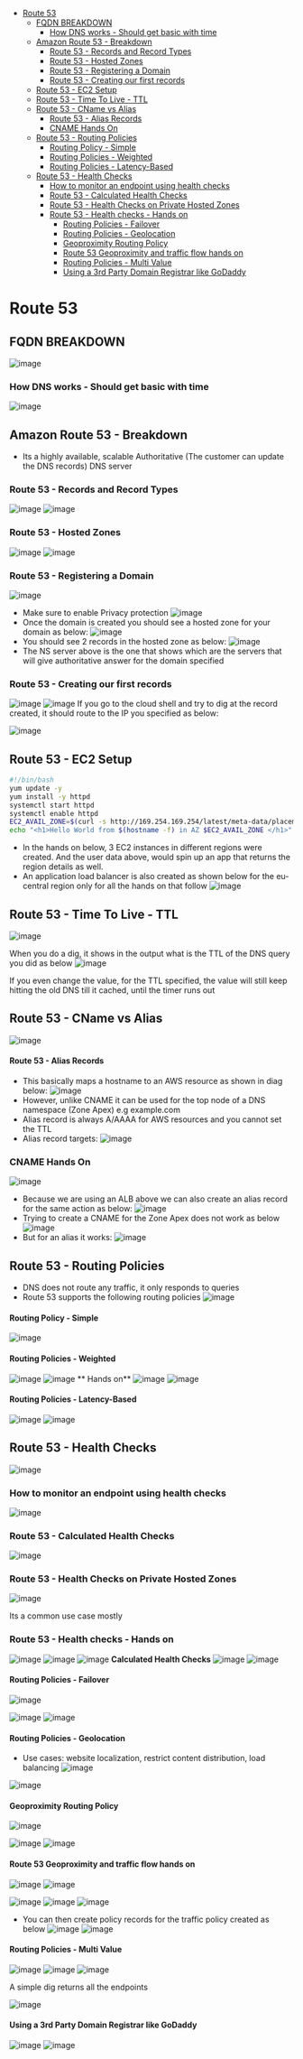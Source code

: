- [Route 53](#route-53)
  - [FQDN BREAKDOWN](#fqdn-breakdown)
    - [How DNS works - Should get basic with time](#how-dns-works---should-get-basic-with-time)
  - [Amazon Route 53 - Breakdown](#amazon-route-53---breakdown)
    - [Route 53 - Records and Record Types](#route-53---records-and-record-types)
    - [Route 53  - Hosted Zones](#route-53----hosted-zones)
    - [Route 53 - Registering a Domain](#route-53---registering-a-domain)
    - [Route 53 - Creating our first records](#route-53---creating-our-first-records)
  - [Route 53 - EC2 Setup](#route-53---ec2-setup)
  - [Route 53 - Time To Live - TTL](#route-53---time-to-live---ttl)
  - [Route 53 - CName vs Alias](#route-53---cname-vs-alias)
      - [Route 53 - Alias Records](#route-53---alias-records)
    - [CNAME Hands On](#cname-hands-on)
  - [Route 53 - Routing Policies](#route-53---routing-policies)
      - [Routing Policy - Simple](#routing-policy---simple)
      - [Routing Policies - Weighted](#routing-policies---weighted)
      - [Routing Policies - Latency-Based](#routing-policies---latency-based)
  - [Route 53 - Health Checks](#route-53---health-checks)
    - [How to monitor an endpoint using health checks](#how-to-monitor-an-endpoint-using-health-checks)
    - [Route 53 - Calculated Health Checks](#route-53---calculated-health-checks)
    - [Route 53 - Health Checks on Private Hosted Zones](#route-53---health-checks-on-private-hosted-zones)
    - [Route 53 - Health checks - Hands on](#route-53---health-checks---hands-on)
      - [Routing Policies - Failover](#routing-policies---failover)
      - [Routing Policies - Geolocation](#routing-policies---geolocation)
      - [Geoproximity Routing Policy](#geoproximity-routing-policy)
      - [Route 53 Geoproximity and traffic flow hands on](#route-53-geoproximity-and-traffic-flow-hands-on)
      - [Routing Policies - Multi Value](#routing-policies---multi-value)
      - [Using a 3rd Party Domain Registrar like GoDaddy](#using-a-3rd-party-domain-registrar-like-godaddy)


# Route 53
## FQDN BREAKDOWN
![image](https://user-images.githubusercontent.com/43883264/164948033-549220cc-a1ae-4174-9308-cc7e4a779c05.png)
### How DNS works - Should get basic with time
![image](https://user-images.githubusercontent.com/43883264/164948323-9669f777-d01f-471a-959d-806e0886669a.png)

## Amazon Route 53 - Breakdown
- Its a highly available, scalable Authoritative (The customer can update the DNS records) DNS server

### Route 53 - Records and Record Types
![image](https://user-images.githubusercontent.com/43883264/164948416-09e36b1a-144f-45f9-a847-038834870b79.png)
![image](https://user-images.githubusercontent.com/43883264/164948443-c7d257be-b1e0-41ff-9c22-d5dab1031800.png)

### Route 53  - Hosted Zones
![image](https://user-images.githubusercontent.com/43883264/164948486-b9b40402-7e99-4dde-befd-2799fdcb0880.png)
![image](https://user-images.githubusercontent.com/43883264/164948511-445e1176-6e8d-404e-8c7e-d1b81ff8e24d.png)

### Route 53 - Registering a Domain

![image](https://user-images.githubusercontent.com/43883264/164948565-b5f186ca-fa10-4bd6-8b6e-2be926f25230.png)
- Make sure to enable Privacy protection
![image](https://user-images.githubusercontent.com/43883264/164948577-e70ea7e0-6feb-4d2c-b969-0360e04ea2cf.png)
- Once the domain is created you should see a hosted zone for your domain as below:
![image](https://user-images.githubusercontent.com/43883264/164948615-004fe203-0da6-43a5-b318-ab66d62cb0c2.png)
- You should see 2 records in the hosted zone as below:
![image](https://user-images.githubusercontent.com/43883264/164948632-109c9743-556d-429b-a9f4-d41ebd0eada1.png)
- The NS server above is the one that shows which are the servers that will give authoritative answer for the domain specified


### Route 53 - Creating our first records
![image](https://user-images.githubusercontent.com/43883264/164999673-25dca4d9-2c4c-40bf-ad6c-021cbbabb8e9.png)
![image](https://user-images.githubusercontent.com/43883264/164999717-263ee2a3-33ca-4ba0-bdd2-97b69e9d1c04.png)
If you go to the cloud shell and try to dig at the record created, it should route to the IP you specified as below:

![image](https://user-images.githubusercontent.com/43883264/164999840-9a418931-d275-49be-be4e-c011ed8daad0.png)


## Route 53 - EC2 Setup
```bash
#!/bin/bash
yum update -y
yum install -y httpd
systemctl start httpd
systemctl enable httpd
EC2_AVAIL_ZONE=$(curl -s http://169.254.169.254/latest/meta-data/placement/availability-zone)
echo "<h1>Hello World from $(hostname -f) in AZ $EC2_AVAIL_ZONE </h1>" > /var/www/html/index.html
```
- In the hands on below, 3 EC2 instances in different regions were created. And the user data above, would spin up an app that returns the region details as well.
- An application load balancer is also created as shown below for the eu-central region only for all the hands on that follow
![image](https://user-images.githubusercontent.com/43883264/165000638-6ecc1426-ced8-4b2f-8311-918f49b73867.png)

## Route 53 - Time To Live - TTL
![image](https://user-images.githubusercontent.com/43883264/165000467-f69fe876-19ea-4457-add8-287c171bd88c.png)

When you do a dig, it shows in the output what is the TTL of the DNS query you did as below
![image](https://user-images.githubusercontent.com/43883264/165000546-bb589672-a463-4fd1-8be0-62ec5cb9ad1c.png)

If you even change the value, for the TTL specified, the value will still keep hitting the old DNS till it cached, until the timer runs out

## Route 53 - CName vs Alias
![image](https://user-images.githubusercontent.com/43883264/165001467-1e5c47c9-439d-4ec8-9771-ffe6aab27eb7.png)

#### Route 53 - Alias Records
- This basically maps a hostname to an AWS resource as shown in diag below:
![image](https://user-images.githubusercontent.com/43883264/165002025-b8a96dfc-a09f-4b46-882c-638a641ebc4d.png)
- However, unlike CNAME it can be used for the top node of a DNS namespace (Zone Apex) e.g example.com
- Alias record is always A/AAAA for AWS resources and you cannot set the TTL
- Alias record targets:
![image](https://user-images.githubusercontent.com/43883264/165002403-901d4d1a-22e5-4a8a-833a-262112988d4a.png)
### CNAME Hands On
![image](https://user-images.githubusercontent.com/43883264/165002430-17edb029-3b4b-4bf8-a7b6-c59469b840c3.png)
- Because we are using an ALB above we can also create an alias record for the same action as below:
![image](https://user-images.githubusercontent.com/43883264/165002517-8833bd28-5943-42fb-9fa7-789da9cb789b.png)
- Trying to create a CNAME for the Zone Apex does not work as below
![image](https://user-images.githubusercontent.com/43883264/165002590-6741d44f-8123-45ef-b2d4-51ad60548c5c.png)
- But for an alias it works:
![image](https://user-images.githubusercontent.com/43883264/165002611-0adc5500-8418-4224-9b83-7a24a88da0fe.png)


## Route 53 - Routing Policies
- DNS does not route any traffic, it only responds to queries
- Route 53 supports the following routing policies
![image](https://user-images.githubusercontent.com/43883264/165200241-4f53541d-68c8-431d-a80a-b39a66be0f5e.png)

#### Routing Policy - Simple
![image](https://user-images.githubusercontent.com/43883264/165200461-d546f49e-5b2f-4a9c-a1d6-b9355fa2dc89.png)

#### Routing Policies - Weighted
![image](https://user-images.githubusercontent.com/43883264/165200954-9cf4e44a-7a89-4639-a41a-19311c361351.png)
![image](https://user-images.githubusercontent.com/43883264/165200979-55bd4a49-052c-4a42-bb8e-d24c943ffcbc.png)
** Hands on**
![image](https://user-images.githubusercontent.com/43883264/165201098-2ba1fba2-a831-4753-b21e-fec130c83494.png)
![image](https://user-images.githubusercontent.com/43883264/165201167-e5da5ec8-280e-4077-b57a-8379679db35e.png)

#### Routing Policies - Latency-Based
![image](https://user-images.githubusercontent.com/43883264/165202996-c75fec76-79c9-435c-b988-391932b0e439.png)
![image](https://user-images.githubusercontent.com/43883264/165203116-93fe3ab4-fb93-4737-bd6b-2d8ecfa92637.png)

## Route 53 - Health Checks

![image](https://user-images.githubusercontent.com/43883264/165212453-47922539-611a-4644-8456-c7b9da4213f5.png)

### How to monitor an endpoint using health checks
![image](https://user-images.githubusercontent.com/43883264/165212782-8b1df687-a2c3-46ad-8766-81d129f55484.png)
### Route 53 - Calculated Health Checks
![image](https://user-images.githubusercontent.com/43883264/165213123-7e938df6-498c-40f3-91c4-96d3a203d0dc.png)

### Route 53 - Health Checks on Private Hosted Zones
![image](https://user-images.githubusercontent.com/43883264/165213320-6c77bd58-72f9-4a28-8397-8e9132792429.png)

Its a common use case mostly

### Route 53 - Health checks - Hands on
![image](https://user-images.githubusercontent.com/43883264/165460153-5ced866a-4ef6-461d-8b9a-8e69f8d3c61c.png)
![image](https://user-images.githubusercontent.com/43883264/165460375-8a55c749-dc2b-403c-8a5c-e59acdc75fc0.png)
![image](https://user-images.githubusercontent.com/43883264/165460674-f8ca1624-bce5-4067-8cf0-0d4df9d67253.png)
**Calculated Health Checks**
![image](https://user-images.githubusercontent.com/43883264/165460993-baec2972-1ad6-45dc-8a02-739390d7e5f5.png)
![image](https://user-images.githubusercontent.com/43883264/165461151-fe656fd0-e36e-4c59-bd0f-5209897acc4d.png)

#### Routing Policies - Failover
![image](https://user-images.githubusercontent.com/43883264/165461688-d12daebd-9c49-4910-a75e-f233025112ed.png)

![image](https://user-images.githubusercontent.com/43883264/165461855-c204ee17-d7af-415f-8ed5-71ff4745861a.png)
![image](https://user-images.githubusercontent.com/43883264/165461965-0726cb09-f463-412a-8a2e-b5020d4e065c.png)

#### Routing Policies - Geolocation
- Use cases: website localization, restrict content distribution, load balancing
![image](https://user-images.githubusercontent.com/43883264/165462646-14da6dd0-bccf-4e76-99e2-eca6cdd4b6ba.png)

![image](https://user-images.githubusercontent.com/43883264/165462945-c25dccbe-dbe8-4b8d-95a0-bdc4bdf8884b.png)

#### Geoproximity Routing Policy
![image](https://user-images.githubusercontent.com/43883264/165463552-e37547f5-f052-4515-806c-fa6ef061c9c7.png)

![image](https://user-images.githubusercontent.com/43883264/165463443-7defbbc9-6f53-4521-9910-6e27134be020.png)
![image](https://user-images.githubusercontent.com/43883264/165463939-30605a16-228a-4cb9-9a2e-713d56d35cf4.png)

#### Route 53 Geoproximity and traffic flow hands on
![image](https://user-images.githubusercontent.com/43883264/165464149-17ed84a0-b78a-4958-98d5-155ac5a3b5e3.png)
![image](https://user-images.githubusercontent.com/43883264/165464224-88ddafa5-45cf-4d49-ab1e-10ec1e73b5d2.png)

![image](https://user-images.githubusercontent.com/43883264/165464595-ba012652-5d60-4af2-a656-f35d8e8699da.png)
![image](https://user-images.githubusercontent.com/43883264/165464737-92b1e494-86cc-4c4f-8cce-7dd98f0fb675.png)
![image](https://user-images.githubusercontent.com/43883264/165464884-1a833bdb-a292-4401-8d6b-6320a4c2a588.png)
- You can then create policy records for the traffic policy created as below
![image](https://user-images.githubusercontent.com/43883264/165465198-e2cc2d85-0637-4848-bf7c-6d7a3763667e.png)
![image](https://user-images.githubusercontent.com/43883264/165465427-69dc66e0-b507-4131-a03d-fd670105e13f.png)

#### Routing Policies - Multi Value
![image](https://user-images.githubusercontent.com/43883264/165465871-cc8263a8-a51b-4a68-8a46-961510527e4f.png)
![image](https://user-images.githubusercontent.com/43883264/165466048-4a8dd7b1-8ae0-43ac-bca7-9d9626821254.png)
![image](https://user-images.githubusercontent.com/43883264/165466178-f5c7e0ea-4067-4efa-be9e-10b181ed49e5.png)

A simple dig returns all the endpoints

![image](https://user-images.githubusercontent.com/43883264/165466337-9919c2e2-9bbe-426e-a7b4-a0ab1fbfb5db.png)

#### Using a 3rd Party Domain Registrar like GoDaddy
![image](https://user-images.githubusercontent.com/43883264/165466908-f0cd4eba-e2c6-4df1-81d9-90f5e6b4e1d5.png)
![image](https://user-images.githubusercontent.com/43883264/165467076-11a1114d-6952-4488-a972-63beb448ad52.png)
